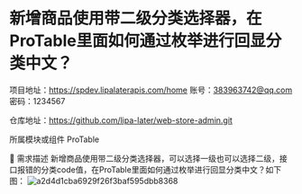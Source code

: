 # 新增商品使用带二级分类选择器，在ProTable里面如何通过枚举进行回显分类中文？

项目地址：https://spdev.lipalaterapis.com/home
账号：383963742@qq.com 密码：1234567

仓库地址：https://github.com/lipa-later/web-store-admin.git

所属模块或组件
ProTable

🥰 需求描述
新增商品使用带二级分类选择器，可以选择一级也可以选择二级，接口报错的分类code值，在ProTable里面如何通过枚举进行回显分类中文？如下图：
![a2d4d1cba6929f26f3baf595dbb8368](https://user-images.githubusercontent.com/105040671/222067558-16594976-795e-4825-b7ef-7c0d70ab5179.png)
